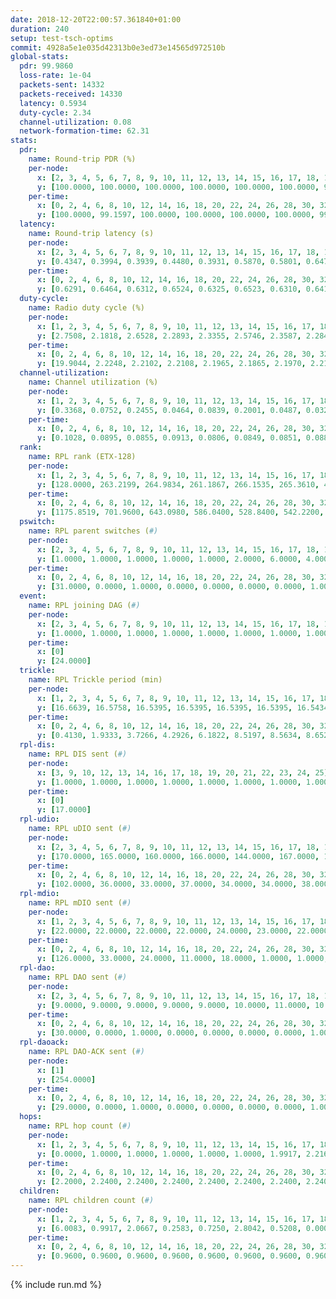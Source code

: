 ```yaml
---
date: 2018-12-20T22:00:57.361840+01:00
duration: 240
setup: test-tsch-optims
commit: 4928a5e1e035d42313b0e3ed73e14565d972510b
global-stats:
  pdr: 99.9860
  loss-rate: 1e-04
  packets-sent: 14332
  packets-received: 14330
  latency: 0.5934
  duty-cycle: 2.34
  channel-utilization: 0.08
  network-formation-time: 62.31
stats:
  pdr:
    name: Round-trip PDR (%)
    per-node:
      x: [2, 3, 4, 5, 6, 7, 8, 9, 10, 11, 12, 13, 14, 15, 16, 17, 18, 19, 20, 21, 22, 23, 24, 25]
      y: [100.0000, 100.0000, 100.0000, 100.0000, 100.0000, 100.0000, 99.8342, 99.8288, 100.0000, 100.0000, 100.0000, 100.0000, 100.0000, 100.0000, 100.0000, 100.0000, 100.0000, 100.0000, 100.0000, 100.0000, 100.0000, 100.0000, 100.0000, 100.0000]
    per-time:
      x: [0, 2, 4, 6, 8, 10, 12, 14, 16, 18, 20, 22, 24, 26, 28, 30, 32, 34, 36, 38, 40, 42, 44, 46, 48, 50, 52, 54, 56, 58, 60, 62, 64, 66, 68, 70, 72, 74, 76, 78, 80, 82, 84, 86, 88, 90, 92, 94, 96, 98, 100, 102, 104, 106, 108, 110, 112, 114, 116, 118, 120, 122, 124, 126, 128, 130, 132, 134, 136, 138, 140, 142, 144, 146, 148, 150, 152, 154, 156, 158, 160, 162, 164, 166, 168, 170, 172, 174, 176, 178, 180, 182, 184, 186, 188, 190, 192, 194, 196, 198, 200, 202, 204, 206, 208, 210, 212, 214, 216, 218, 220, 222, 224, 226, 228, 230, 232, 234, 236, 238]
      y: [100.0000, 99.1597, 100.0000, 100.0000, 100.0000, 100.0000, 99.1667, 100.0000, 100.0000, 100.0000, 100.0000, 100.0000, 100.0000, 100.0000, 100.0000, 100.0000, 100.0000, 100.0000, 100.0000, 100.0000, 100.0000, 100.0000, 100.0000, 100.0000, 100.0000, 100.0000, 100.0000, 100.0000, 100.0000, 100.0000, 100.0000, 100.0000, 100.0000, 100.0000, 100.0000, 100.0000, 100.0000, 100.0000, 100.0000, 100.0000, 100.0000, 100.0000, 100.0000, 100.0000, 100.0000, 100.0000, 100.0000, 100.0000, 100.0000, 100.0000, 100.0000, 100.0000, 100.0000, 100.0000, 100.0000, 100.0000, 100.0000, 100.0000, 100.0000, 100.0000, 100.0000, 100.0000, 100.0000, 100.0000, 100.0000, 100.0000, 100.0000, 100.0000, 100.0000, 100.0000, 100.0000, 100.0000, 100.0000, 100.0000, 100.0000, 100.0000, 100.0000, 100.0000, 100.0000, 100.0000, 100.0000, 100.0000, 100.0000, 100.0000, 100.0000, 100.0000, 100.0000, 100.0000, 100.0000, 100.0000, 100.0000, 100.0000, 100.0000, 100.0000, 100.0000, 100.0000, 100.0000, 100.0000, 100.0000, 100.0000, 100.0000, 100.0000, 100.0000, 100.0000, 100.0000, 100.0000, 100.0000, 100.0000, 100.0000, 100.0000, 100.0000, 100.0000, 100.0000, 100.0000, 100.0000, 100.0000, 100.0000, 100.0000, 100.0000, 100.0000]
  latency:
    name: Round-trip latency (s)
    per-node:
      x: [2, 3, 4, 5, 6, 7, 8, 9, 10, 11, 12, 13, 14, 15, 16, 17, 18, 19, 20, 21, 22, 23, 24, 25]
      y: [0.4347, 0.3994, 0.3939, 0.4480, 0.3931, 0.5870, 0.5801, 0.6471, 0.4859, 0.5522, 0.5427, 0.5350, 0.7052, 0.6231, 0.5778, 0.5627, 0.6538, 0.6372, 0.7095, 0.7104, 0.7282, 0.7924, 0.8069, 0.7235]
    per-time:
      x: [0, 2, 4, 6, 8, 10, 12, 14, 16, 18, 20, 22, 24, 26, 28, 30, 32, 34, 36, 38, 40, 42, 44, 46, 48, 50, 52, 54, 56, 58, 60, 62, 64, 66, 68, 70, 72, 74, 76, 78, 80, 82, 84, 86, 88, 90, 92, 94, 96, 98, 100, 102, 104, 106, 108, 110, 112, 114, 116, 118, 120, 122, 124, 126, 128, 130, 132, 134, 136, 138, 140, 142, 144, 146, 148, 150, 152, 154, 156, 158, 160, 162, 164, 166, 168, 170, 172, 174, 176, 178, 180, 182, 184, 186, 188, 190, 192, 194, 196, 198, 200, 202, 204, 206, 208, 210, 212, 214, 216, 218, 220, 222, 224, 226, 228, 230, 232, 234, 236, 238]
      y: [0.6291, 0.6464, 0.6312, 0.6524, 0.6325, 0.6523, 0.6310, 0.6413, 0.6642, 0.6228, 0.6388, 0.6517, 0.6339, 0.6581, 0.6495, 0.6393, 0.6549, 0.6481, 0.6195, 0.6278, 0.6036, 0.6202, 0.6370, 0.6291, 0.6023, 0.6039, 0.6323, 0.6231, 0.6247, 0.6015, 0.6121, 0.5994, 0.5588, 0.5847, 0.5963, 0.6022, 0.5757, 0.5824, 0.5966, 0.5942, 0.5982, 0.6055, 0.5995, 0.6111, 0.5969, 0.5864, 0.6260, 0.6136, 0.5998, 0.5941, 0.6082, 0.5730, 0.5869, 0.5920, 0.6165, 0.5757, 0.5688, 0.5894, 0.5838, 0.6051, 0.5853, 0.5772, 0.5778, 0.5866, 0.5852, 0.5906, 0.5784, 0.5824, 0.5914, 0.5683, 0.5840, 0.5838, 0.5768, 0.5598, 0.5886, 0.5687, 0.5797, 0.5926, 0.5708, 0.5714, 0.5805, 0.5981, 0.5829, 0.6016, 0.5807, 0.5747, 0.5567, 0.5753, 0.5932, 0.6014, 0.5591, 0.5907, 0.5698, 0.5645, 0.5906, 0.5866, 0.5515, 0.5423, 0.5281, 0.5694, 0.5544, 0.5503, 0.5642, 0.5776, 0.5651, 0.5858, 0.5693, 0.5696, 0.5485, 0.5496, 0.5515, 0.5558, 0.5723, 0.5976, 0.5248, 0.5613, 0.5567, 0.5517, 0.5833, 0.5727]
  duty-cycle:
    name: Radio duty cycle (%)
    per-node:
      x: [1, 2, 3, 4, 5, 6, 7, 8, 9, 10, 11, 12, 13, 14, 15, 16, 17, 18, 19, 20, 21, 22, 23, 24, 25]
      y: [2.7508, 2.1818, 2.6528, 2.2893, 2.3355, 2.5746, 2.3587, 2.2849, 2.3073, 2.1665, 2.2316, 2.2511, 2.4779, 2.3409, 2.3286, 2.3255, 2.4155, 2.4082, 2.3202, 2.2777, 2.2146, 2.2865, 2.2396, 2.2709, 2.3072]
    per-time:
      x: [0, 2, 4, 6, 8, 10, 12, 14, 16, 18, 20, 22, 24, 26, 28, 30, 32, 34, 36, 38, 40, 42, 44, 46, 48, 50, 52, 54, 56, 58, 60, 62, 64, 66, 68, 70, 72, 74, 76, 78, 80, 82, 84, 86, 88, 90, 92, 94, 96, 98, 100, 102, 104, 106, 108, 110, 112, 114, 116, 118, 120, 122, 124, 126, 128, 130, 132, 134, 136, 138, 140, 142, 144, 146, 148, 150, 152, 154, 156, 158, 160, 162, 164, 166, 168, 170, 172, 174, 176, 178, 180, 182, 184, 186, 188, 190, 192, 194, 196, 198, 200, 202, 204, 206, 208, 210, 212, 214, 216, 218, 220, 222, 224, 226, 228, 230, 232, 234, 236, 238, 240]
      y: [19.9044, 2.2248, 2.2102, 2.2108, 2.1965, 2.1865, 2.1970, 2.2118, 2.2062, 2.2002, 2.1651, 2.2012, 2.1928, 2.1920, 2.2744, 2.2108, 2.2179, 2.2184, 2.2036, 2.2090, 2.1899, 2.1842, 2.1978, 2.2095, 2.1903, 2.1763, 2.1979, 2.1967, 2.2109, 2.2003, 2.2129, 2.1922, 2.1847, 2.1637, 2.1899, 2.1877, 2.1859, 2.1653, 2.1867, 2.1909, 2.1935, 2.1912, 2.2110, 2.2083, 2.1904, 2.1857, 2.2032, 2.2119, 2.2128, 2.1981, 2.2133, 2.1917, 2.1748, 2.1928, 2.2034, 2.1937, 2.1793, 2.2009, 2.1880, 2.2011, 2.1938, 2.1815, 2.1852, 2.1940, 2.1831, 2.2118, 2.1904, 2.1919, 2.1987, 2.1965, 2.1851, 2.2140, 2.1862, 2.1768, 2.1999, 2.1956, 2.1898, 2.2004, 2.1868, 2.2227, 2.1970, 2.1959, 2.2060, 2.1994, 2.2020, 2.2225, 2.1993, 2.1788, 2.1870, 2.2015, 2.2022, 2.1883, 2.1955, 2.1911, 2.2065, 2.2107, 2.2045, 2.1629, 2.1759, 2.1876, 2.2179, 2.1815, 2.1857, 2.2127, 2.1932, 2.1929, 2.2064, 2.2094, 2.1892, 2.1804, 2.1759, 2.1803, 2.2080, 2.2048, 2.1919, 2.1718, 2.1814, 2.1927, 2.1939, 2.2104, null]
  channel-utilization:
    name: Channel utilization (%)
    per-node:
      x: [1, 2, 3, 4, 5, 6, 7, 8, 9, 10, 11, 12, 13, 14, 15, 16, 17, 18, 19, 20, 21, 22, 23, 24, 25]
      y: [0.3368, 0.0752, 0.2455, 0.0464, 0.0839, 0.2001, 0.0487, 0.0323, 0.0318, 0.0701, 0.0562, 0.0586, 0.0762, 0.0314, 0.1140, 0.0984, 0.1018, 0.0915, 0.0695, 0.0494, 0.0335, 0.0373, 0.0318, 0.0338, 0.0316]
    per-time:
      x: [0, 2, 4, 6, 8, 10, 12, 14, 16, 18, 20, 22, 24, 26, 28, 30, 32, 34, 36, 38, 40, 42, 44, 46, 48, 50, 52, 54, 56, 58, 60, 62, 64, 66, 68, 70, 72, 74, 76, 78, 80, 82, 84, 86, 88, 90, 92, 94, 96, 98, 100, 102, 104, 106, 108, 110, 112, 114, 116, 118, 120, 122, 124, 126, 128, 130, 132, 134, 136, 138, 140, 142, 144, 146, 148, 150, 152, 154, 156, 158, 160, 162, 164, 166, 168, 170, 172, 174, 176, 178, 180, 182, 184, 186, 188, 190, 192, 194, 196, 198, 200, 202, 204, 206, 208, 210, 212, 214, 216, 218, 220, 222, 224, 226, 228, 230, 232, 234, 236, 238, 240]
      y: [0.1028, 0.0895, 0.0855, 0.0913, 0.0806, 0.0849, 0.0851, 0.0889, 0.0874, 0.0860, 0.0760, 0.0891, 0.0848, 0.0844, 0.1082, 0.0881, 0.0899, 0.0928, 0.0870, 0.0894, 0.0845, 0.0802, 0.0843, 0.0902, 0.0833, 0.0781, 0.0857, 0.0852, 0.0908, 0.0863, 0.0893, 0.0820, 0.0795, 0.0716, 0.0807, 0.0806, 0.0797, 0.0742, 0.0817, 0.0823, 0.0828, 0.0815, 0.0870, 0.0882, 0.0812, 0.0826, 0.0845, 0.0887, 0.0879, 0.0831, 0.0860, 0.0800, 0.0768, 0.0823, 0.0864, 0.0821, 0.0782, 0.0844, 0.0790, 0.0853, 0.0825, 0.0788, 0.0792, 0.0831, 0.0790, 0.0895, 0.0798, 0.0821, 0.0831, 0.0817, 0.0789, 0.0899, 0.0800, 0.0774, 0.0840, 0.0808, 0.0798, 0.0831, 0.0791, 0.0904, 0.0818, 0.0827, 0.0853, 0.0828, 0.0836, 0.0898, 0.0820, 0.0763, 0.0807, 0.0854, 0.0843, 0.0812, 0.0829, 0.0789, 0.0863, 0.0869, 0.0836, 0.0734, 0.0769, 0.0798, 0.0894, 0.0775, 0.0784, 0.0863, 0.0812, 0.0812, 0.0860, 0.0867, 0.0801, 0.0781, 0.0760, 0.0778, 0.0856, 0.0853, 0.0819, 0.0758, 0.0782, 0.0815, 0.0813, 0.0875, null]
  rank:
    name: RPL rank (ETX-128)
    per-node:
      x: [1, 2, 3, 4, 5, 6, 7, 8, 9, 10, 11, 12, 13, 14, 15, 16, 17, 18, 19, 20, 21, 22, 23, 24, 25]
      y: [128.0000, 263.2199, 264.9834, 261.1867, 266.1535, 265.3610, 401.4091, 531.6260, 536.9344, 373.6722, 423.3140, 403.3678, 437.0620, 595.8531, 533.5533, 520.8636, 436.6929, 636.7500, 631.4677, 678.0000, 721.0680, 734.0830, 778.9197, 811.4331, 773.4980]
    per-time:
      x: [0, 2, 4, 6, 8, 10, 12, 14, 16, 18, 20, 22, 24, 26, 28, 30, 32, 34, 36, 38, 40, 42, 44, 46, 48, 50, 52, 54, 56, 58, 60, 62, 64, 66, 68, 70, 72, 74, 76, 78, 80, 82, 84, 86, 88, 90, 92, 94, 96, 98, 100, 102, 104, 106, 108, 110, 112, 114, 116, 118, 120, 122, 124, 126, 128, 130, 132, 134, 136, 138, 140, 142, 144, 146, 148, 150, 152, 154, 156, 158, 160, 162, 164, 166, 168, 170, 172, 174, 176, 178, 180, 182, 184, 186, 188, 190, 192, 194, 196, 198, 200, 202, 204, 206, 208, 210, 212, 214, 216, 218, 220, 222, 224, 226, 228, 230, 232, 234, 236, 238, 240]
      y: [1175.8519, 701.9600, 643.0980, 586.0400, 528.8400, 542.2200, 555.6200, 564.5686, 575.7600, 607.2800, 610.7400, 609.6863, 607.4400, 592.1698, 605.1765, 610.4314, 574.0588, 565.4400, 573.0000, 563.1509, 527.1200, 515.1373, 515.0392, 555.8039, 538.6000, 520.4200, 512.0980, 504.3200, 512.6981, 486.1569, 481.4200, 477.8800, 483.7200, 470.5882, 466.6600, 461.9400, 465.2800, 461.8000, 463.2200, 459.8200, 460.6200, 459.4200, 465.6471, 466.0800, 473.4600, 473.4200, 478.5600, 470.7451, 469.2308, 461.5200, 470.9020, 463.4314, 452.9020, 456.5294, 467.4314, 476.8600, 473.8600, 474.1400, 479.4400, 462.0755, 443.6000, 451.7400, 451.2800, 453.5200, 450.4808, 451.9038, 446.2800, 453.0196, 461.7400, 471.2400, 478.6923, 468.6863, 467.0392, 467.8654, 471.3000, 505.4000, 504.5200, 501.4200, 502.7400, 507.4630, 483.2115, 486.0200, 486.6667, 481.6863, 496.3846, 497.4423, 480.3400, 484.1200, 483.7400, 482.7925, 456.6154, 456.3400, 460.9200, 461.8200, 459.6400, 447.1569, 449.4000, 448.2600, 459.4902, 450.7600, 461.1698, 461.4902, 470.5800, 460.3462, 459.0200, 455.2157, 459.9615, 465.5962, 453.8431, 452.3200, 445.3800, 442.7600, 445.1765, 440.4000, 438.7800, 435.0000, 436.5800, 439.6200, 447.9615, 444.1200, null]
  pswitch:
    name: RPL parent switches (#)
    per-node:
      x: [2, 3, 4, 5, 6, 7, 8, 9, 10, 11, 12, 13, 14, 15, 16, 17, 18, 19, 20, 21, 22, 23, 24, 25]
      y: [1.0000, 1.0000, 1.0000, 1.0000, 1.0000, 2.0000, 6.0000, 4.0000, 1.0000, 2.0000, 2.0000, 2.0000, 5.0000, 4.0000, 2.0000, 1.0000, 8.0000, 8.0000, 6.0000, 10.0000, 13.0000, 9.0000, 14.0000, 5.0000]
    per-time:
      x: [0, 2, 4, 6, 8, 10, 12, 14, 16, 18, 20, 22, 24, 26, 28, 30, 32, 34, 36, 38, 40, 42, 44, 46, 48, 50, 52, 54, 56, 58, 60, 62, 64, 66, 68, 70, 72, 74, 76, 78, 80, 82, 84, 86, 88, 90, 92, 94, 96, 98, 100, 102, 104, 106, 108, 110, 112, 114, 116, 118, 120, 122, 124, 126, 128, 130, 132, 134, 136, 138, 140, 142, 144, 146, 148, 150, 152, 154, 156, 158, 160, 162, 164, 166, 168, 170, 172, 174, 176, 178, 180, 182, 184, 186, 188, 190, 192, 194, 196, 198, 200, 202, 204, 206, 208, 210, 212, 214, 216, 218, 220, 222, 224, 226, 228, 230, 232, 234, 236, 238]
      y: [31.0000, 0.0000, 1.0000, 0.0000, 0.0000, 0.0000, 0.0000, 1.0000, 0.0000, 0.0000, 0.0000, 1.0000, 0.0000, 3.0000, 1.0000, 1.0000, 1.0000, 0.0000, 0.0000, 3.0000, 0.0000, 1.0000, 1.0000, 1.0000, 0.0000, 0.0000, 1.0000, 0.0000, 3.0000, 1.0000, 0.0000, 0.0000, 0.0000, 1.0000, 0.0000, 0.0000, 0.0000, 0.0000, 0.0000, 0.0000, 0.0000, 0.0000, 1.0000, 0.0000, 0.0000, 0.0000, 0.0000, 1.0000, 2.0000, 0.0000, 1.0000, 1.0000, 1.0000, 1.0000, 1.0000, 0.0000, 0.0000, 0.0000, 0.0000, 3.0000, 0.0000, 0.0000, 0.0000, 0.0000, 2.0000, 2.0000, 0.0000, 1.0000, 0.0000, 0.0000, 2.0000, 1.0000, 1.0000, 2.0000, 0.0000, 0.0000, 0.0000, 0.0000, 0.0000, 4.0000, 2.0000, 0.0000, 1.0000, 1.0000, 2.0000, 2.0000, 0.0000, 0.0000, 0.0000, 3.0000, 2.0000, 0.0000, 0.0000, 0.0000, 0.0000, 1.0000, 0.0000, 0.0000, 1.0000, 0.0000, 3.0000, 1.0000, 0.0000, 2.0000, 0.0000, 1.0000, 2.0000, 2.0000, 1.0000, 0.0000, 0.0000, 0.0000, 1.0000, 0.0000, 0.0000, 0.0000, 0.0000, 0.0000, 2.0000, 0.0000]
  event:
    name: RPL joining DAG (#)
    per-node:
      x: [2, 3, 4, 5, 6, 7, 8, 9, 10, 11, 12, 13, 14, 15, 16, 17, 18, 19, 20, 21, 22, 23, 24, 25]
      y: [1.0000, 1.0000, 1.0000, 1.0000, 1.0000, 1.0000, 1.0000, 1.0000, 1.0000, 1.0000, 1.0000, 1.0000, 1.0000, 1.0000, 1.0000, 1.0000, 1.0000, 1.0000, 1.0000, 1.0000, 1.0000, 1.0000, 1.0000, 1.0000]
    per-time:
      x: [0]
      y: [24.0000]
  trickle:
    name: RPL Trickle period (min)
    per-node:
      x: [1, 2, 3, 4, 5, 6, 7, 8, 9, 10, 11, 12, 13, 14, 15, 16, 17, 18, 19, 20, 21, 22, 23, 24, 25]
      y: [16.6639, 16.5758, 16.5395, 16.5395, 16.5395, 16.5395, 16.5434, 16.1301, 16.5012, 16.5758, 16.4714, 16.5434, 16.5290, 16.4768, 16.5354, 16.5344, 16.5395, 16.5324, 16.4162, 16.4736, 16.4924, 16.5000, 16.5559, 16.4859, 16.5406]
    per-time:
      x: [0, 2, 4, 6, 8, 10, 12, 14, 16, 18, 20, 22, 24, 26, 28, 30, 32, 34, 36, 38, 40, 42, 44, 46, 48, 50, 52, 54, 56, 58, 60, 62, 64, 66, 68, 70, 72, 74, 76, 78, 80, 82, 84, 86, 88, 90, 92, 94, 96, 98, 100, 102, 104, 106, 108, 110, 112, 114, 116, 118, 120, 122, 124, 126, 128, 130, 132, 134, 136, 138, 140, 142, 144, 146, 148, 150, 152, 154, 156, 158, 160, 162, 164, 166, 168, 170, 172, 174, 176, 178, 180, 182, 184, 186, 188, 190, 192, 194, 196, 198, 200, 202, 204, 206, 208, 210, 212, 214, 216, 218, 220, 222, 224, 226, 228, 230, 232, 234, 236, 238, 240]
      y: [0.4130, 1.9333, 3.7266, 4.2926, 6.1822, 8.5197, 8.5634, 8.6525, 9.2624, 16.9520, 17.1267, 17.1336, 17.4763, 17.4763, 17.4763, 17.4763, 17.4763, 17.4763, 17.4763, 17.4763, 17.4763, 17.4763, 17.4763, 17.4763, 17.4763, 17.4763, 17.4763, 17.4763, 17.4763, 17.4763, 17.4763, 17.4763, 17.4763, 17.4763, 17.4763, 17.4763, 17.4763, 17.4763, 17.4763, 17.4763, 17.4763, 17.4763, 17.4763, 17.4763, 17.4763, 17.4763, 17.4763, 17.4763, 17.4763, 17.4763, 17.4763, 17.4763, 17.4763, 17.4763, 17.4763, 17.4763, 17.4763, 17.4763, 17.4763, 17.4763, 17.4763, 17.4763, 17.4763, 17.4763, 17.4763, 17.4763, 17.4763, 17.4763, 17.4763, 17.4763, 17.4763, 17.4763, 17.4763, 17.4763, 17.4763, 17.4763, 17.4763, 17.4763, 17.4763, 17.4763, 17.4763, 17.4763, 17.4763, 17.4763, 17.4763, 17.4763, 17.4763, 17.4763, 17.4763, 17.4763, 17.4763, 17.4763, 17.4763, 17.4763, 17.4763, 17.4763, 17.4763, 17.4763, 17.4763, 17.4763, 17.4763, 17.4763, 17.4763, 17.4763, 17.4763, 17.4763, 17.4763, 17.4763, 17.4763, 17.4763, 17.4763, 17.4763, 17.4763, 17.4763, 17.4763, 17.4763, 17.4763, 17.4763, 17.4763, 17.4763, null]
  rpl-dis:
    name: RPL DIS sent (#)
    per-node:
      x: [3, 9, 10, 12, 13, 14, 16, 17, 18, 19, 20, 21, 22, 23, 24, 25]
      y: [1.0000, 1.0000, 1.0000, 1.0000, 1.0000, 1.0000, 1.0000, 1.0000, 1.0000, 1.0000, 1.0000, 1.0000, 1.0000, 1.0000, 2.0000, 1.0000]
    per-time:
      x: [0]
      y: [17.0000]
  rpl-udio:
    name: RPL uDIO sent (#)
    per-node:
      x: [2, 3, 4, 5, 6, 7, 8, 9, 10, 11, 12, 13, 14, 15, 16, 17, 18, 19, 20, 21, 22, 23, 24, 25]
      y: [170.0000, 165.0000, 160.0000, 166.0000, 144.0000, 167.0000, 165.0000, 169.0000, 169.0000, 164.0000, 163.0000, 171.0000, 170.0000, 173.0000, 180.0000, 167.0000, 164.0000, 172.0000, 174.0000, 167.0000, 175.0000, 169.0000, 166.0000, 165.0000]
    per-time:
      x: [0, 2, 4, 6, 8, 10, 12, 14, 16, 18, 20, 22, 24, 26, 28, 30, 32, 34, 36, 38, 40, 42, 44, 46, 48, 50, 52, 54, 56, 58, 60, 62, 64, 66, 68, 70, 72, 74, 76, 78, 80, 82, 84, 86, 88, 90, 92, 94, 96, 98, 100, 102, 104, 106, 108, 110, 112, 114, 116, 118, 120, 122, 124, 126, 128, 130, 132, 134, 136, 138, 140, 142, 144, 146, 148, 150, 152, 154, 156, 158, 160, 162, 164, 166, 168, 170, 172, 174, 176, 178, 180, 182, 184, 186, 188, 190, 192, 194, 196, 198, 200, 202, 204, 206, 208, 210, 212, 214, 216, 218, 220, 222, 224, 226, 228, 230, 232, 234, 236, 238, 240]
      y: [102.0000, 36.0000, 33.0000, 37.0000, 34.0000, 34.0000, 38.0000, 30.0000, 40.0000, 32.0000, 30.0000, 31.0000, 32.0000, 32.0000, 40.0000, 31.0000, 32.0000, 36.0000, 30.0000, 34.0000, 31.0000, 35.0000, 28.0000, 41.0000, 32.0000, 31.0000, 35.0000, 31.0000, 30.0000, 34.0000, 38.0000, 32.0000, 30.0000, 34.0000, 28.0000, 35.0000, 35.0000, 31.0000, 34.0000, 30.0000, 38.0000, 35.0000, 32.0000, 34.0000, 28.0000, 36.0000, 33.0000, 33.0000, 32.0000, 32.0000, 36.0000, 31.0000, 33.0000, 32.0000, 33.0000, 34.0000, 34.0000, 31.0000, 31.0000, 31.0000, 31.0000, 33.0000, 32.0000, 33.0000, 30.0000, 33.0000, 28.0000, 33.0000, 34.0000, 34.0000, 35.0000, 34.0000, 34.0000, 27.0000, 38.0000, 30.0000, 35.0000, 29.0000, 34.0000, 34.0000, 33.0000, 36.0000, 28.0000, 35.0000, 36.0000, 34.0000, 25.0000, 35.0000, 25.0000, 31.0000, 37.0000, 36.0000, 36.0000, 32.0000, 39.0000, 30.0000, 33.0000, 32.0000, 36.0000, 33.0000, 31.0000, 34.0000, 32.0000, 31.0000, 31.0000, 30.0000, 38.0000, 34.0000, 32.0000, 32.0000, 32.0000, 30.0000, 31.0000, 39.0000, 30.0000, 32.0000, 33.0000, 30.0000, 28.0000, 33.0000, 1.0000]
  rpl-mdio:
    name: RPL mDIO sent (#)
    per-node:
      x: [1, 2, 3, 4, 5, 6, 7, 8, 9, 10, 11, 12, 13, 14, 15, 16, 17, 18, 19, 20, 21, 22, 23, 24, 25]
      y: [22.0000, 22.0000, 22.0000, 22.0000, 24.0000, 23.0000, 22.0000, 26.0000, 21.0000, 21.0000, 22.0000, 21.0000, 20.0000, 20.0000, 24.0000, 21.0000, 20.0000, 23.0000, 21.0000, 22.0000, 24.0000, 22.0000, 20.0000, 23.0000, 21.0000]
    per-time:
      x: [0, 2, 4, 6, 8, 10, 12, 14, 16, 18, 20, 22, 24, 26, 28, 30, 32, 34, 36, 38, 40, 42, 44, 46, 48, 50, 52, 54, 56, 58, 60, 62, 64, 66, 68, 70, 72, 74, 76, 78, 80, 82, 84, 86, 88, 90, 92, 94, 96, 98, 100, 102, 104, 106, 108, 110, 112, 114, 116, 118, 120, 122, 124, 126, 128, 130, 132, 134, 136, 138, 140, 142, 144, 146, 148, 150, 152, 154, 156, 158, 160, 162, 164, 166, 168, 170, 172, 174, 176, 178, 180, 182, 184, 186, 188, 190, 192, 194, 196, 198, 200, 202, 204, 206, 208, 210, 212, 214, 216, 218, 220, 222, 224, 226, 228, 230, 232, 234, 236, 238]
      y: [126.0000, 33.0000, 24.0000, 11.0000, 18.0000, 1.0000, 1.0000, 11.0000, 12.0000, 1.0000, 0.0000, 1.0000, 0.0000, 5.0000, 5.0000, 4.0000, 5.0000, 6.0000, 0.0000, 0.0000, 0.0000, 0.0000, 4.0000, 4.0000, 9.0000, 4.0000, 3.0000, 0.0000, 1.0000, 0.0000, 4.0000, 6.0000, 5.0000, 3.0000, 3.0000, 4.0000, 0.0000, 0.0000, 0.0000, 2.0000, 5.0000, 8.0000, 6.0000, 3.0000, 0.0000, 1.0000, 0.0000, 0.0000, 3.0000, 3.0000, 10.0000, 5.0000, 3.0000, 0.0000, 0.0000, 1.0000, 0.0000, 9.0000, 5.0000, 6.0000, 2.0000, 2.0000, 0.0000, 1.0000, 0.0000, 2.0000, 7.0000, 3.0000, 4.0000, 6.0000, 3.0000, 0.0000, 0.0000, 0.0000, 4.0000, 8.0000, 3.0000, 5.0000, 4.0000, 1.0000, 0.0000, 0.0000, 0.0000, 3.0000, 7.0000, 5.0000, 6.0000, 3.0000, 1.0000, 0.0000, 0.0000, 0.0000, 4.0000, 8.0000, 1.0000, 5.0000, 6.0000, 0.0000, 0.0000, 1.0000, 0.0000, 4.0000, 7.0000, 8.0000, 5.0000, 1.0000, 0.0000, 0.0000, 0.0000, 3.0000, 4.0000, 4.0000, 6.0000, 7.0000, 1.0000, 0.0000, 0.0000, 0.0000, 6.0000, 4.0000]
  rpl-dao:
    name: RPL DAO sent (#)
    per-node:
      x: [2, 3, 4, 5, 6, 7, 8, 9, 10, 11, 12, 13, 14, 15, 16, 17, 18, 19, 20, 21, 22, 23, 24, 25]
      y: [9.0000, 9.0000, 9.0000, 9.0000, 9.0000, 10.0000, 11.0000, 10.0000, 9.0000, 10.0000, 9.0000, 9.0000, 11.0000, 10.0000, 10.0000, 9.0000, 12.0000, 12.0000, 13.0000, 12.0000, 14.0000, 13.0000, 16.0000, 11.0000]
    per-time:
      x: [0, 2, 4, 6, 8, 10, 12, 14, 16, 18, 20, 22, 24, 26, 28, 30, 32, 34, 36, 38, 40, 42, 44, 46, 48, 50, 52, 54, 56, 58, 60, 62, 64, 66, 68, 70, 72, 74, 76, 78, 80, 82, 84, 86, 88, 90, 92, 94, 96, 98, 100, 102, 104, 106, 108, 110, 112, 114, 116, 118, 120, 122, 124, 126, 128, 130, 132, 134, 136, 138, 140, 142, 144, 146, 148, 150, 152, 154, 156, 158, 160, 162, 164, 166, 168, 170, 172, 174, 176, 178, 180, 182, 184, 186, 188, 190, 192, 194, 196, 198, 200, 202, 204, 206, 208, 210, 212, 214, 216, 218, 220, 222, 224, 226, 228, 230, 232, 234, 236, 238]
      y: [30.0000, 0.0000, 1.0000, 0.0000, 0.0000, 0.0000, 0.0000, 1.0000, 0.0000, 0.0000, 0.0000, 1.0000, 0.0000, 3.0000, 19.0000, 1.0000, 2.0000, 0.0000, 0.0000, 3.0000, 0.0000, 1.0000, 1.0000, 1.0000, 0.0000, 0.0000, 2.0000, 2.0000, 12.0000, 2.0000, 3.0000, 0.0000, 0.0000, 2.0000, 1.0000, 1.0000, 0.0000, 0.0000, 0.0000, 0.0000, 1.0000, 2.0000, 5.0000, 9.0000, 2.0000, 1.0000, 0.0000, 3.0000, 3.0000, 1.0000, 1.0000, 1.0000, 1.0000, 1.0000, 1.0000, 2.0000, 0.0000, 12.0000, 0.0000, 4.0000, 0.0000, 2.0000, 0.0000, 1.0000, 2.0000, 3.0000, 0.0000, 1.0000, 1.0000, 1.0000, 2.0000, 11.0000, 2.0000, 3.0000, 1.0000, 0.0000, 0.0000, 0.0000, 1.0000, 7.0000, 2.0000, 0.0000, 1.0000, 1.0000, 3.0000, 8.0000, 5.0000, 0.0000, 1.0000, 2.0000, 2.0000, 0.0000, 1.0000, 3.0000, 1.0000, 1.0000, 0.0000, 1.0000, 2.0000, 3.0000, 12.0000, 1.0000, 0.0000, 2.0000, 0.0000, 1.0000, 3.0000, 3.0000, 2.0000, 1.0000, 0.0000, 0.0000, 2.0000, 0.0000, 10.0000, 1.0000, 0.0000, 2.0000, 2.0000, 0.0000]
  rpl-daoack:
    name: RPL DAO-ACK sent (#)
    per-node:
      x: [1]
      y: [254.0000]
    per-time:
      x: [0, 2, 4, 6, 8, 10, 12, 14, 16, 18, 20, 22, 24, 26, 28, 30, 32, 34, 36, 38, 40, 42, 44, 46, 48, 50, 52, 54, 56, 58, 60, 62, 64, 66, 68, 70, 72, 74, 76, 78, 80, 82, 84, 86, 88, 90, 92, 94, 96, 98, 100, 102, 104, 106, 108, 110, 112, 114, 116, 118, 120, 122, 124, 126, 128, 130, 132, 134, 136, 138, 140, 142, 144, 146, 148, 150, 152, 154, 156, 158, 160, 162, 164, 166, 168, 170, 172, 174, 176, 178, 180, 182, 184, 186, 188, 190, 192, 194, 196, 198, 200, 202, 204, 206, 208, 210, 212, 214, 216, 218, 220, 222, 224, 226, 228, 230, 232, 234, 236, 238]
      y: [29.0000, 0.0000, 1.0000, 0.0000, 0.0000, 0.0000, 0.0000, 1.0000, 0.0000, 0.0000, 0.0000, 1.0000, 0.0000, 3.0000, 19.0000, 1.0000, 2.0000, 0.0000, 0.0000, 3.0000, 0.0000, 1.0000, 1.0000, 1.0000, 0.0000, 0.0000, 2.0000, 2.0000, 13.0000, 1.0000, 3.0000, 0.0000, 0.0000, 2.0000, 1.0000, 1.0000, 0.0000, 0.0000, 0.0000, 0.0000, 1.0000, 2.0000, 5.0000, 9.0000, 2.0000, 1.0000, 0.0000, 3.0000, 3.0000, 1.0000, 1.0000, 2.0000, 0.0000, 1.0000, 1.0000, 2.0000, 0.0000, 12.0000, 0.0000, 4.0000, 0.0000, 2.0000, 0.0000, 1.0000, 3.0000, 2.0000, 0.0000, 1.0000, 1.0000, 1.0000, 2.0000, 12.0000, 1.0000, 3.0000, 1.0000, 0.0000, 0.0000, 0.0000, 2.0000, 6.0000, 2.0000, 0.0000, 1.0000, 1.0000, 3.0000, 8.0000, 5.0000, 0.0000, 1.0000, 2.0000, 2.0000, 0.0000, 1.0000, 3.0000, 2.0000, 0.0000, 0.0000, 1.0000, 2.0000, 3.0000, 11.0000, 1.0000, 0.0000, 2.0000, 0.0000, 1.0000, 3.0000, 3.0000, 2.0000, 1.0000, 0.0000, 0.0000, 2.0000, 0.0000, 10.0000, 1.0000, 0.0000, 2.0000, 2.0000, 0.0000]
  hops:
    name: RPL hop count (#)
    per-node:
      x: [1, 2, 3, 4, 5, 6, 7, 8, 9, 10, 11, 12, 13, 14, 15, 16, 17, 18, 19, 20, 21, 22, 23, 24, 25]
      y: [0.0000, 1.0000, 1.0000, 1.0000, 1.0000, 1.0000, 1.9917, 2.2167, 2.4458, 1.0000, 2.0000, 2.0000, 2.2208, 2.9958, 2.0458, 2.0000, 2.0000, 3.0000, 3.0000, 3.3333, 3.3125, 3.3708, 4.0292, 4.0125, 4.0292]
    per-time:
      x: [0, 2, 4, 6, 8, 10, 12, 14, 16, 18, 20, 22, 24, 26, 28, 30, 32, 34, 36, 38, 40, 42, 44, 46, 48, 50, 52, 54, 56, 58, 60, 62, 64, 66, 68, 70, 72, 74, 76, 78, 80, 82, 84, 86, 88, 90, 92, 94, 96, 98, 100, 102, 104, 106, 108, 110, 112, 114, 116, 118, 120, 122, 124, 126, 128, 130, 132, 134, 136, 138, 140, 142, 144, 146, 148, 150, 152, 154, 156, 158, 160, 162, 164, 166, 168, 170, 172, 174, 176, 178, 180, 182, 184, 186, 188, 190, 192, 194, 196, 198, 200, 202, 204, 206, 208, 210, 212, 214, 216, 218, 220, 222, 224, 226, 228, 230, 232, 234, 236, 238]
      y: [2.2000, 2.2400, 2.2400, 2.2400, 2.2400, 2.2400, 2.2400, 2.2400, 2.2400, 2.2400, 2.2400, 2.2600, 2.2800, 2.3000, 2.3400, 2.3600, 2.4400, 2.4400, 2.4400, 2.3800, 2.3200, 2.3200, 2.3400, 2.3600, 2.3600, 2.3600, 2.3400, 2.3200, 2.3200, 2.2600, 2.2800, 2.2800, 2.2800, 2.2800, 2.2800, 2.2800, 2.2800, 2.2800, 2.2800, 2.2800, 2.2800, 2.2800, 2.2800, 2.2800, 2.2800, 2.2800, 2.2800, 2.2800, 2.2800, 2.2800, 2.2533, 2.2200, 2.2000, 2.2000, 2.2000, 2.2000, 2.2000, 2.2000, 2.2000, 2.2000, 2.2000, 2.2000, 2.2000, 2.2000, 2.1800, 2.2000, 2.2600, 2.2800, 2.2800, 2.2800, 2.3000, 2.2000, 2.2400, 2.2600, 2.2800, 2.2800, 2.2800, 2.2800, 2.2600, 2.2200, 2.2000, 2.2000, 2.1800, 2.1600, 2.1600, 2.1600, 2.1600, 2.1600, 2.1600, 2.1600, 2.1600, 2.1600, 2.1600, 2.1600, 2.1600, 2.1600, 2.1600, 2.1600, 2.1600, 2.1600, 2.1600, 2.1600, 2.1600, 2.2000, 2.2000, 2.2000, 2.2000, 2.2000, 2.2000, 2.2000, 2.2000, 2.2000, 2.2000, 2.2000, 2.2000, 2.2000, 2.2000, 2.2000, 2.1600, 2.1200]
  children:
    name: RPL children count (#)
    per-node:
      x: [1, 2, 3, 4, 5, 6, 7, 8, 9, 10, 11, 12, 13, 14, 15, 16, 17, 18, 19, 20, 21, 22, 23, 24, 25]
      y: [6.0083, 0.9917, 2.0667, 0.2583, 0.7250, 2.8042, 0.5208, 0.0000, 0.0000, 1.2125, 0.7958, 0.6875, 0.6583, 0.0000, 1.8583, 1.0292, 0.5042, 1.9083, 1.1250, 0.5250, 0.0750, 0.1792, 0.0125, 0.0542, 0.0000]
    per-time:
      x: [0, 2, 4, 6, 8, 10, 12, 14, 16, 18, 20, 22, 24, 26, 28, 30, 32, 34, 36, 38, 40, 42, 44, 46, 48, 50, 52, 54, 56, 58, 60, 62, 64, 66, 68, 70, 72, 74, 76, 78, 80, 82, 84, 86, 88, 90, 92, 94, 96, 98, 100, 102, 104, 106, 108, 110, 112, 114, 116, 118, 120, 122, 124, 126, 128, 130, 132, 134, 136, 138, 140, 142, 144, 146, 148, 150, 152, 154, 156, 158, 160, 162, 164, 166, 168, 170, 172, 174, 176, 178, 180, 182, 184, 186, 188, 190, 192, 194, 196, 198, 200, 202, 204, 206, 208, 210, 212, 214, 216, 218, 220, 222, 224, 226, 228, 230, 232, 234, 236, 238]
      y: [0.9600, 0.9600, 0.9600, 0.9600, 0.9600, 0.9600, 0.9600, 0.9600, 0.9600, 0.9600, 0.9600, 0.9600, 0.9600, 0.9600, 0.9600, 0.9600, 0.9600, 0.9600, 0.9600, 0.9600, 0.9600, 0.9600, 0.9600, 0.9600, 0.9600, 0.9600, 0.9600, 0.9600, 0.9600, 0.9600, 0.9600, 0.9600, 0.9600, 0.9600, 0.9600, 0.9600, 0.9600, 0.9600, 0.9600, 0.9600, 0.9600, 0.9600, 0.9600, 0.9600, 0.9600, 0.9600, 0.9600, 0.9600, 0.9600, 0.9600, 0.9600, 0.9600, 0.9600, 0.9600, 0.9600, 0.9600, 0.9600, 0.9600, 0.9600, 0.9600, 0.9600, 0.9600, 0.9600, 0.9600, 0.9600, 0.9600, 0.9600, 0.9600, 0.9600, 0.9600, 0.9600, 0.9600, 0.9600, 0.9600, 0.9600, 0.9600, 0.9600, 0.9600, 0.9600, 0.9600, 0.9600, 0.9600, 0.9600, 0.9600, 0.9600, 0.9600, 0.9600, 0.9600, 0.9600, 0.9600, 0.9600, 0.9600, 0.9600, 0.9600, 0.9600, 0.9600, 0.9600, 0.9600, 0.9600, 0.9600, 0.9600, 0.9600, 0.9600, 0.9600, 0.9600, 0.9600, 0.9600, 0.9600, 0.9600, 0.9600, 0.9600, 0.9600, 0.9600, 0.9600, 0.9600, 0.9600, 0.9600, 0.9600, 0.9600, 0.9600]
---
```


{% include run.md %}
